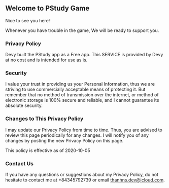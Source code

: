 ## Welcome to PStudy Game

Nice to see you here!

Whenever you have trouble in the game, We will be ready to support you.

### Privacy Policy
Devy built the PStudy app as a Free app. This SERVICE is provided by Devy at no cost and is intended for use as is.

### Security

I value your trust in providing us your Personal Information, thus we are striving to use commercially acceptable means of protecting it. But remember that no method of transmission over the internet, or method of electronic storage is 100% secure and reliable, and I cannot guarantee its absolute security.

### Changes to This Privacy Policy

I may update our Privacy Policy from time to time. Thus, you are advised to review this page periodically for any changes. I will notify you of any changes by posting the new Privacy Policy on this page.

This policy is effective as of 2020-10-05

### Contact Us

If you have any questions or suggestions about my Privacy Policy, do not hesitate to contact me at +84345792739 or email thanhns.dev@icloud.com.

